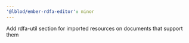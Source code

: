 ```yaml
---
'@lblod/ember-rdfa-editor': minor
---
```


Add rdfa-util section for imported resources on documents that support them
